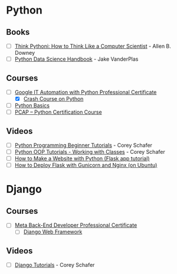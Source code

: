 # Python

## Books

- [ ] [Think Pythoni: How to Think Like a Computer Scientist](https://greenteapress.com/thinkpython2/html/index.html) - Allen B. Downey
- [ ] [Python Data Science Handbook](https://jakevdp.github.io/PythonDataScienceHandbook/) - Jake VanderPlas

## Courses

- [ ] [Google IT Automation with Python Professional Certificate](https://www.coursera.org/google-certificates/it-automation-certificate)
    - [x] [Crash Course on Python](https://www.coursera.org/learn/python-crash-course)
- [ ] [Python Basics](https://kodekloud.com/courses/python-basics)
- [ ] [PCAP – Python Certification Course](https://kodekloud.com/courses/certified-associate-in-python-programming/)

## Videos

- [ ] [Python Programming Beginner Tutorials](https://www.youtube.com/playlist?list=PL-osiE80TeTskrapNbzXhwoFUiLCjGgY7) - Corey Schafer
- [ ] [Python OOP Tutorials - Working with Classes](https://www.youtube.com/playlist?list=PL-osiE80TeTsqhIuOqKhwlXsIBIdSeYtc) - Corey Schafer
- [ ] [How to Make a Website with Python (Flask app tutorial)](https://www.youtube.com/watch?v=qaBo_IiE4Gc)
- [ ] [How to Deploy Flask with Gunicorn and Nginx (on Ubuntu)](https://www.youtube.com/watch?v=KWIIPKbdxD0)

# Django

## Courses

- [ ] [Meta Back-End Developer Professional Certificate](https://www.coursera.org/professional-certificates/meta-back-end-developer)
    - [ ] [Django Web Framework](https://www.coursera.org/learn/django-web-framework)

## Videos

- [ ] [Django Tutorials](https://www.youtube.com/playlist?list=PL-osiE80TeTtoQCKZ03TU5fNfx2UY6U4p) - Corey Schafer
